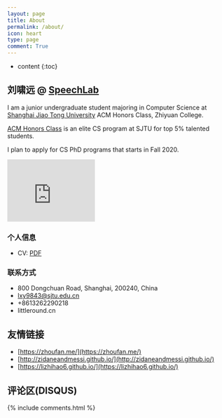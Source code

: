 ```yaml
---
layout: page
title: About
permalink: /about/
icon: heart
type: page
comment: True
---
```


* content
{:toc}

## 刘啸远 @ [SpeechLab](https://speechlab.sjtu.edu.cn)

I am a junior undergraduate student majoring in Computer Science at [Shanghai Jiao Tong University](http://en.sjtu.edu.cn/) ACM Honors Class, Zhiyuan College. 

[ACM Honors Class](https://acm.sjtu.edu.cn/home) is an elite CS program at SJTU for top 5% talented students.

I plan to apply for CS PhD programs that starts in Fall 2020.

<iframe src="https://githubbadge.appspot.com/camelop" style="border: 0;height: 142px;width: 200px;overflow: hidden;" frameBorder="0"></iframe>

### 个人信息
- CV: [PDF](/static/personal/cv_xiaoyuanliu_SJTU_2019_01.pdf)

### 联系方式 
- 800 Dongchuan Road, Shanghai, 200240, China
- lxy9843@sjtu.edu.cn
- +8613262290218
- littleround.cn

## 友情链接

- [https://zhoufan.me/](https://zhoufan.me/)
- [http://zidaneandmessi.github.io/](http://zidaneandmessi.github.io/)
- [https://lizhihao6.github.io/](https://lizhihao6.github.io/)

## 评论区(DISQUS)

{% include comments.html %}